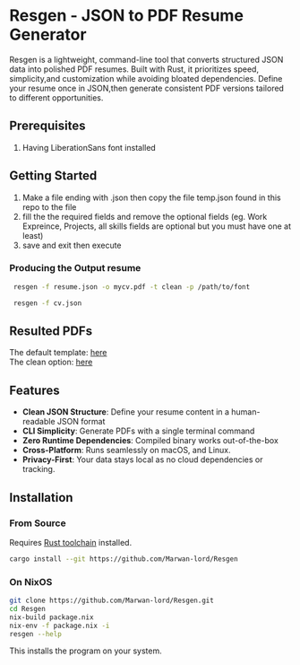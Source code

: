 # Resgen - JSON to PDF Resume Generator

Resgen is a lightweight, command-line tool that converts structured JSON data into polished PDF resumes.
Built with Rust, it prioritizes speed, simplicity,and customization 
while avoiding bloated dependencies.
Define your resume once in JSON,then generate consistent PDF versions tailored to different opportunities.


## Prerequisites
1. Having LiberationSans font installed

## Getting Started
1. Make a file ending with .json then copy the file temp.json found in this repo to the file
2. fill the the required fields and remove the optional fields (eg. Work Expreince, Projects, all skills fields are optional but you must have one at least)
3. save and exit then execute


### Producing the Output resume
``` bash
 resgen -f resume.json -o mycv.pdf -t clean -p /path/to/font
```

``` bash
 resgen -f cv.json
```

## Resulted PDFs
The default template: [here](https://github.com/Marwan-lord/Resgen/blob/main/default_cv.pdf)  
The clean option: [here](https://github.com/Marwan-lord/Resgen/blob/main/clean_cv.pdf)  

## Features

- **Clean JSON Structure**: Define your resume content in a human-readable JSON format
- **CLI Simplicity**: Generate PDFs with a single terminal command
- **Zero Runtime Dependencies**: Compiled binary works out-of-the-box
- **Cross-Platform**: Runs seamlessly on macOS, and Linux.
- **Privacy-First**: Your data stays local as no cloud dependencies or tracking.

## Installation

### From Source
Requires [Rust toolchain](https://www.rust-lang.org/tools/install) installed.

```bash
cargo install --git https://github.com/Marwan-lord/Resgen
```

### On NixOS
```bash 
git clone https://github.com/Marwan-lord/Resgen.git
cd Resgen
nix-build package.nix
nix-env -f package.nix -i
resgen --help
```


This installs the program on your system. 
